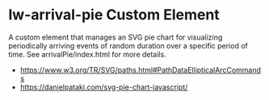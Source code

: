 lw-arrival-pie Custom Element
================

A custom element that manages an SVG pie chart for visualizing periodically arriving events of 
random duration over a specific period of time.  See arrivalPie/index.html for more details.

<ul>
   <li><a href="https://www.w3.org/TR/SVG/paths.html#PathDataEllipticalArcCommands">https://www.w3.org/TR/SVG/paths.html#PathDataEllipticalArcCommands</a></li>
   <li><a href="https://danielpataki.com/svg-pie-chart-javascript/">https://danielpataki.com/svg-pie-chart-javascript/</a></li>
</ul>

